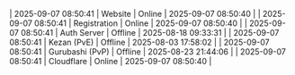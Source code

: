 | 2025-09-07 08:50:41 | Website | Online | 2025-09-07 08:50:40 |
| 2025-09-07 08:50:41 | Registration | Online | 2025-09-07 08:50:40 |
| 2025-09-07 08:50:41 | Auth Server | Offline | 2025-08-18 09:33:31 |
| 2025-09-07 08:50:41 | Kezan (PvE) | Offline | 2025-08-03 17:58:02 |
| 2025-09-07 08:50:41 | Gurubashi (PvP) | Offline | 2025-08-23 21:44:06 |
| 2025-09-07 08:50:41 | Cloudflare | Online | 2025-09-07 08:50:40 |

